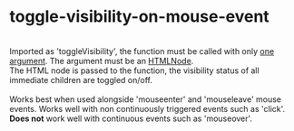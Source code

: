 # toggle-visibility-on-mouse-event
<br>
Imported as 'toggleVisibility', the function must be called with only <u>one argument</u>. The argument must be an <u>HTMLNode</u>.<br>
The HTML node is passed to the function, the visibility status of all immediate children are toggled on/off.
<br><br>
Works best when used alongside 'mouseenter' and 'mouseleave' mouse events. Works well with non continuously triggered events such as 'click'.
<b>Does not</b> work well with continuous events such as 'mouseover'.
